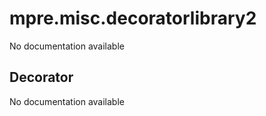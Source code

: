 mpre.misc.decoratorlibrary2
========
No documentation available

Decorator
--------
No documentation available
